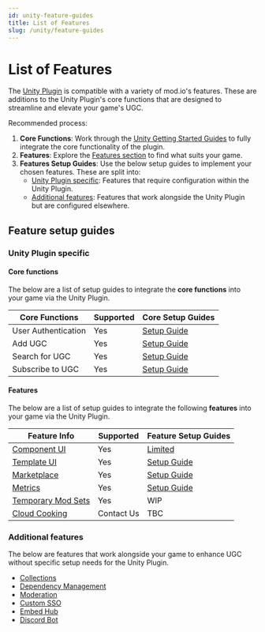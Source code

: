 ```yaml
---
id: unity-feature-guides
title: List of Features
slug: /unity/feature-guides
---
```


# List of Features

The [Unity Plugin](/unity) is compatible with a variety of mod.io's features. These are additions to the Unity Plugin's core functions that are designed to streamline and elevate your game's UGC. 

Recommended process:

1. **Core Functions**: Work through the [Unity Getting Started Guides](/unity#unity-core-plugin-guides) to fully integrate the core functionality of the plugin.
2. **Features**: Explore the [Features section](https://docs.mod.io/features) to find what suits your game. 
3. **Features Setup Guides**: Use the below setup guides to implement your chosen features. These are split into: 
    * [Unity Plugin specific](/unity/feature-guides#unity-plugin-specific): Features that require configuration within the Unity Plugin. 
    * [Additional features](/unity/feature-guides#additional-features): Features that work alongside the Unity Plugin but are configured elsewhere.

## Feature setup guides

### Unity Plugin specific

#### Core functions

The below are a list of setup guides to integrate the **core functions** into your game via the Unity Plugin.

| **Core Functions**    | **Supported** | **Core Setup Guides** |
| -------- | ------- | ------- |
| User Authentication   | Yes    | [Setup Guide](/unity/user-authentication)   |
| Add UGC   | Yes    | [Setup Guide](/unity/adding-ugc)   |
| Search for UGC   | Yes    | [Setup Guide](/unity/searching-ugc)   |
| Subscribe to UGC   | Yes    | [Setup Guide](/unity/subscribing)   |

#### Features

The below are a list of setup guides to integrate the following **features** into your game via the Unity Plugin.

| **Feature Info**    | **Supported** | **Feature Setup Guides** |
| -------- | ------- | ------- |
| [Component UI](https://docs.mod.io/in-game-ui/component/)  | Yes    | [Limited](/unity/component-ui)    |
| [Template UI](https://docs.mod.io/in-game-ui/template/) | Yes     | [Setup Guide](/unity/template-ui/integration)   |
| [Marketplace](https://docs.mod.io/monetization/marketplace/)   | Yes    | [Setup Guide](/unity/marketplace)   |
| [Metrics](https://docs.mod.io/metrics/)   | Yes    | [Setup Guide](/unity/metrics)   |
| [Temporary Mod Sets](https://docs.mod.io/multiplayer/temporary-mods)   | Yes    | WIP   |
| [Cloud Cooking](https://docs.mod.io/cloud-cooking/overview/)   | Contact Us    | TBC   |

### Additional features

The below are features that work alongside your game to enhance UGC without specific setup needs for the Unity Plugin.

* [Collections](https://docs.mod.io/collections/overview/)
* [Dependency Management](https://docs.mod.io/dependency-management/)
* [Moderation](https://docs.mod.io/moderation/)
* [Custom SSO](https://docs.mod.io/authentication/openid/)
* [Embed Hub](https://docs.mod.io/embed-hub/overview/)
* [Discord Bot](https://docs.mod.io/discord/)